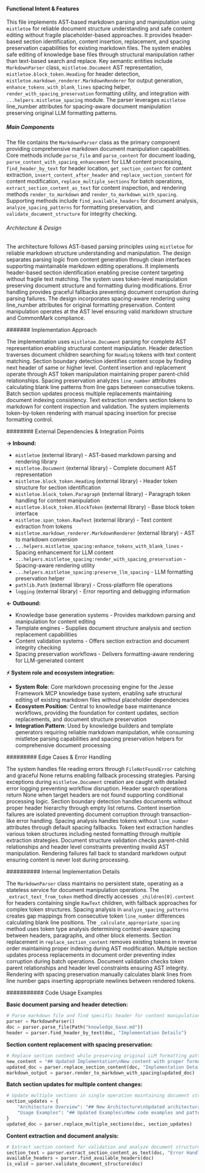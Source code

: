 <!-- CACHE_METADATA_START -->
<!-- Source File: {PROJECT_ROOT}/jesse-framework-mcp/jesse_framework_mcp/knowledge_bases/indexing/markdown_parser.py -->
<!-- Cached On: 2025-07-04T17:15:56.135774 -->
<!-- Source Modified: 2025-07-03T00:12:24.833355 -->
<!-- Cache Version: 1.0 -->
<!-- CACHE_METADATA_END -->

#### Functional Intent & Features

This file implements AST-based markdown parsing and manipulation using `mistletoe` for reliable document structure understanding and safe content editing without fragile placeholder-based approaches. It provides header-based section identification, content insertion, replacement, and spacing preservation capabilities for existing markdown files. The system enables safe editing of knowledge base files through structural manipulation rather than text-based search and replace. Key semantic entities include `MarkdownParser` class, `mistletoe.Document` AST representation, `mistletoe.block_token.Heading` for header detection, `mistletoe.markdown_renderer.MarkdownRenderer` for output generation, `enhance_tokens_with_blank_lines` spacing helper, `render_with_spacing_preservation` formatting utility, and integration with `...helpers.mistletoe_spacing` module. The parser leverages `mistletoe` line_number attributes for spacing-aware document manipulation preserving original LLM formatting patterns.

##### Main Components

The file contains the `MarkdownParser` class as the primary component providing comprehensive markdown document manipulation capabilities. Core methods include `parse_file` and `parse_content` for document loading, `parse_content_with_spacing_enhancement` for LLM content processing, `find_header_by_text` for header location, `get_section_content` for content extraction, `insert_content_after_header` and `replace_section_content` for content modification, `replace_multiple_sections` for batch operations, `extract_section_content_as_text` for content inspection, and rendering methods `render_to_markdown` and `render_to_markdown_with_spacing`. Supporting methods include `find_available_headers` for document analysis, `analyze_spacing_patterns` for formatting preservation, and `validate_document_structure` for integrity checking.

###### Architecture & Design

The architecture follows AST-based parsing principles using `mistletoe` for reliable markdown structure understanding and manipulation. The design separates parsing logic from content generation through clean interfaces supporting maintainable markdown editing operations. It implements header-based section identification enabling precise content targeting without fragile text matching. The system uses token-level manipulation preserving document structure and formatting during modifications. Error handling provides graceful fallbacks preventing document corruption during parsing failures. The design incorporates spacing-aware rendering using line_number attributes for original formatting preservation. Content manipulation operates at the AST level ensuring valid markdown structure and CommonMark compliance.

####### Implementation Approach

The implementation uses `mistletoe.Document` parsing for complete AST representation enabling structural content manipulation. Header detection traverses document children searching for `Heading` tokens with text content matching. Section boundary detection identifies content scope by finding next header of same or higher level. Content insertion and replacement operate through AST token manipulation maintaining proper parent-child relationships. Spacing preservation analyzes `line_number` attributes calculating blank line patterns from line gaps between consecutive tokens. Batch section updates process multiple replacements maintaining document indexing consistency. Text extraction renders section tokens to markdown for content inspection and validation. The system implements token-by-token rendering with manual spacing insertion for precise formatting control.

######## External Dependencies & Integration Points

**→ Inbound:**
- `mistletoe` (external library) - AST-based markdown parsing and rendering library
- `mistletoe.Document` (external library) - Complete document AST representation
- `mistletoe.block_token.Heading` (external library) - Header token structure for section identification
- `mistletoe.block_token.Paragraph` (external library) - Paragraph token handling for content manipulation
- `mistletoe.block_token.BlockToken` (external library) - Base block token interface
- `mistletoe.span_token.RawText` (external library) - Text content extraction from tokens
- `mistletoe.markdown_renderer.MarkdownRenderer` (external library) - AST to markdown conversion
- `...helpers.mistletoe_spacing:enhance_tokens_with_blank_lines` - Spacing enhancement for LLM content
- `...helpers.mistletoe_spacing:render_with_spacing_preservation` - Spacing-aware rendering utility
- `...helpers.mistletoe_spacing:preserve_llm_spacing` - LLM formatting preservation helper
- `pathlib.Path` (external library) - Cross-platform file operations
- `logging` (external library) - Error reporting and debugging information

**← Outbound:**
- Knowledge base generation systems - Provides markdown parsing and manipulation for content editing
- Template engines - Supplies document structure analysis and section replacement capabilities
- Content validation systems - Offers section extraction and document integrity checking
- Spacing preservation workflows - Delivers formatting-aware rendering for LLM-generated content

**⚡ System role and ecosystem integration:**
- **System Role**: Core markdown processing engine for the Jesse Framework MCP knowledge base system, enabling safe structural editing of existing markdown files without placeholder dependencies
- **Ecosystem Position**: Central to knowledge base maintenance workflows, providing the foundation for content updates, section replacements, and document structure preservation
- **Integration Pattern**: Used by knowledge builders and template generators requiring reliable markdown manipulation, while consuming mistletoe parsing capabilities and spacing preservation helpers for comprehensive document processing

######### Edge Cases & Error Handling

The system handles file reading errors through `FileNotFoundError` catching and graceful None returns enabling fallback processing strategies. Parsing exceptions during `mistletoe.Document` creation are caught with detailed error logging preventing workflow disruption. Header search operations return None when target headers are not found supporting conditional processing logic. Section boundary detection handles documents without proper header hierarchy through empty list returns. Content insertion failures are isolated preventing document corruption through transaction-like error handling. Spacing analysis handles tokens without `line_number` attributes through default spacing fallbacks. Token text extraction handles various token structures including nested formatting through multiple extraction strategies. Document structure validation checks parent-child relationships and header level constraints preventing invalid AST manipulation. Rendering failures fall back to standard markdown output ensuring content is never lost during processing.

########## Internal Implementation Details

The `MarkdownParser` class maintains no persistent state, operating as a stateless service for document manipulation operations. The `_extract_text_from_token` method directly accesses `_children[0].content` for headers containing single `RawText` children, with fallback approaches for complex token structures. Spacing analysis in `analyze_spacing_patterns` creates gap mappings from consecutive token `line_number` differences calculating blank line positions. The `_calculate_appropriate_spacing` method uses token type analysis determining context-aware spacing between headers, paragraphs, and other block elements. Section replacement in `replace_section_content` removes existing tokens in reverse order maintaining proper indexing during AST modification. Multiple section updates process replacements in document order preventing index corruption during batch operations. Document validation checks token parent relationships and header level constraints ensuring AST integrity. Rendering with spacing preservation manually calculates blank lines from line number gaps inserting appropriate newlines between rendered tokens.

########### Code Usage Examples

**Basic document parsing and header detection:**
```python
# Parse markdown file and find specific header for content manipulation
parser = MarkdownParser()
doc = parser.parse_file(Path("knowledge_base.md"))
header = parser.find_header_by_text(doc, "Implementation Details")
```

**Section content replacement with spacing preservation:**
```python
# Replace section content while preserving original LLM formatting patterns
new_content = "## Updated Implementation\nNew content with proper formatting"
updated_doc = parser.replace_section_content(doc, "Implementation Details", new_content)
markdown_output = parser.render_to_markdown_with_spacing(updated_doc)
```

**Batch section updates for multiple content changes:**
```python
# Update multiple sections in single operation maintaining document structure
section_updates = {
    "Architecture Overview": "## New Architecture\nUpdated architectural description",
    "Usage Examples": "## Updated Examples\nNew code examples and patterns"
}
updated_doc = parser.replace_multiple_sections(doc, section_updates)
```

**Content extraction and document analysis:**
```python
# Extract section content for validation and analyze document structure
section_text = parser.extract_section_content_as_text(doc, "Error Handling")
available_headers = parser.find_available_headers(doc)
is_valid = parser.validate_document_structure(doc)
```